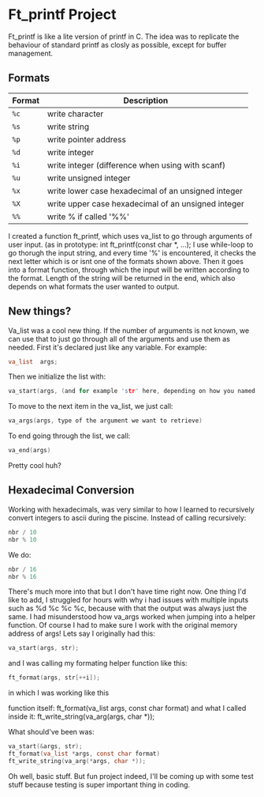 # Ft_printf Project

Ft_printf is like a lite version of printf in C. The idea was to replicate the behaviour of standard printf as closly as possible, except for buffer management.

## Formats

| Format | Description |
|--------|-------------|
| `%c` | write character |
| `%s` | write string |
| `%p` | write pointer address |
| `%d` | write integer |
| `%i` | write integer (difference when using with scanf) |
| `%u` | write unsigned integer |
| `%x` | write lower case hexadecimal of an unsigned integer |
| `%X` | write upper case hexadecimal of an unsigned integer |
| `%%` | write % if called '%%' |

I created a function ft_printf, which uses va_list to go through arguments of user input. (as in prototype: int    ft_printf(const char *, ...); I use while-loop to go thorugh the input string,
and every time '%' is encountered, it checks the next letter which is or isnt one of the formats shown above. Then it goes into a format function, through which the input will be 
written according to the format. Length of the string will be returned in the end, which also depends on what formats the user wanted to output.

## New things? 

Va_list was a cool new thing. If the number of arguments is not known, we can use that to just go through all of the arguments and use them as needed. First it's declared just like
any variable. For example:

```c
va_list  args;
```

Then we initialize the list with:

```c
va_start(args, (and for example 'str' here, depending on how you named the first parameter in the prototype));
```

To move to the next item in the va_list, we just call:

```c
va_args(args, type of the argument we want to retrieve)
```

To end going through the list, we call:

```c
va_end(args)
```

Pretty cool huh?

## Hexadecimal Conversion

Working with hexadecimals, was very similar to how I learned to recursively convert integers to ascii during the piscine. Instead of calling recursively:

```c
nbr / 10
nbr % 10
```

We do:

```c
nbr / 16
nbr % 16
```

There's much more into that but I don't have time right now. One thing I'd like to add, I struggled for hours with why i had issues with multiple inputs such as %d %c %c %c, because
with that the output was always just the same. I had misunderstood how va_args worked when jumping into a helper function. Of course I had to make sure I work with the original 
memory address of args! Lets say I originally had this:

```c
va_start(args, str);
```

and I was calling my formating helper function like this:

```c
ft_format(args, str[++i]);
```

in which I was working like this

function itself: ft_format(va_list args, const char format)
and what I called inside it: ft_write_string(va_arg(args, char *));

What should've been was: 

```c
va_start(&args, str);
ft_format(va_list *args, const char format)
ft_write_string(va_arg(*args, char *));
```

Oh well, basic stuff. But fun project indeed, I'll be coming up with some test stuff because testing is super important thing in coding.
